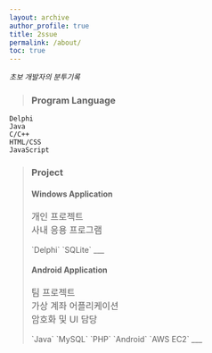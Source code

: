 ```yaml
---
layout: archive
author_profile: true
title: 2ssue
permalink: /about/
toc: true
---
```


<p style="font-size: small;font-style: italic">초보 개발자의 분투기록</p>

> ###  Program Language

`Delphi`  
`Java`  
`C/C++`  
`HTML/CSS`  
`JavaScript`  

> ### Project
> #### Windows Application 
> <p style="font-size: 16px"> 
> 개인 프로젝트<br>
> 사내 응용 프로그램  
> </p>
> `Delphi`  
> `SQLite`   
> ___
> 
> #### Android Application
> <p style="font-size: 16px"> 
> 팀 프로젝트<br>
> 가상 계좌 어플리케이션<br>
> 암호화 및 UI 담당 
> </p>
> `Java`  
> `MySQL`  
> `PHP`  
> `Android`  
> `AWS EC2`  
> ___
